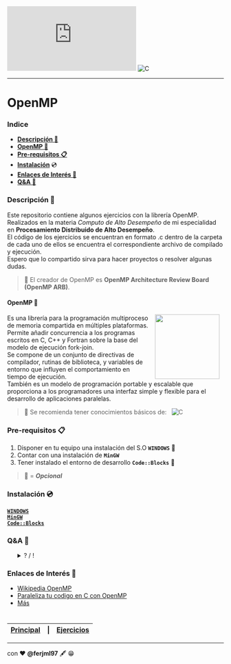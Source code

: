 
![Visitantes](https://img.shields.io/github/watchers/ferjml97/Juegos_Phaser.js?label=Visitantes&style=social)
![C](http://img.shields.io/badge/-C-A8B9CC?style=flat-square&logo=c&logoColor=ffffff)

---
  
# OpenMP

### Indice
  - **[Descripción 📑](#descripción-)**
  - **[OpenMP 📔](#openMP-)**
  - **[Pre-requisitos 📋](#pre-requisitos-)** 
  - **[Instalación](#instalación-)** 💿
  - **[Enlaces de Interés 👀](#enlaces-de-interés-)**
  - **[Q&A 💬](#qa-)**

### Descripción 📑
Este repositorio contiene algunos ejercicios con la librería OpenMP.  
Realizados en la materia *Computo de Alto Desempeño* de mi especialidad en **Procesamiento Distribuido de Alto Desempeño**.  
El código de los ejercicios se encuentran en formato .c dentro de la carpeta de cada uno de ellos se encuentra el correspondiente 
archivo de compilado y ejecución.  
Espero que lo compartido sirva para hacer proyectos o resolver algunas dudas.

> 📌 El creador de OpenMP es **OpenMP Architecture Review Board (OpenMP ARB)**.


#### OpenMP 📔
<img src="https://avatars.githubusercontent.com/u/8496952?s=280&v=4" align="right" height="150" width="150" hspace="10">

Es una librería para la programación multiproceso de memoria compartida en múltiples plataformas.  
Permite añadir concurrencia a los programas escritos en C, C++ y Fortran sobre la base del modelo de ejecución fork-join.  
Se compone de un conjunto de directivas de compilador, rutinas de biblioteca, y variables de entorno que influyen el comportamiento en tiempo de ejecución.  
También es un modelo de programación portable y escalable que proporciona a los programadores una interfaz simple y flexible para el desarrollo de aplicaciones paralelas.
 
> 🛑 Se recomienda tener conocimientos básicos de: &nbsp; 
> ![C](http://img.shields.io/badge/-C-A8B9CC?style=flat-square&logo=c&logoColor=ffffff)

### Pre-requisitos 📋
1. Disponer en tu equipo una instalación del S.O **`WINDOWS`**     🔘
2. Contar con una instalación de **`MinGW`**
3. Tener instalado el entorno de desarrollo **`Code::Blocks`**     🔘

> 🔘 = ***Opcional***

### Instalación 💿
  **[`WINDOWS`]()**  
  **[`MinGW`]()**  
  **[`Code::Blocks`]()**

### Q&A 💬
  <ul>
  <details>
  <summary> ? / ! </summary>
    1._ Se puede usar otro S.O? </br>  
      R= Sí, en este caso se hizo con Windows porque considero que la mayoría lo usa, y así se evita hacer un Dual Boot. </br><br>
    2._ Se pueden usar los ejercicios en otro S.O? </br>
      R= Sí, de preferencia usar solo los archivos con terminación .c y compilarlos nuevamente para su ejecución. </br><br>
    3._ Cómo hacer las instalaciones? </br>
    R= En el apartado <a href="https://github.com/ferjml97/OpenMp_Lib#instalaci%C3%B3n-">Instalación 💿</a> se encuentrán los manuales y videos de instalación.</br><br>
   
    😅 ... no sé que más poner.
  </ul>

### Enlaces de Interés 👀
- [Wikipedia OpenMP](https://es.wikipedia.org/wiki/OpenMP "Wikipedia OpenMP")
- [Paraleliza tu codigo en C con OpenMP](https://platzi.com/tutoriales/1469-algoritmos/2010-paraleliza-tu-codigo-en-c-con-openmp/ "Paraleliza tu codigo en C con OpenMP")
- [Más]()


#

[Principal](https://github.com/ferjml97/OpenMp_Lib "Volver al PRINCIPIO")|[\|]()|[Ejercicios](Ejercicios "Ir a los EJERCICIOS")|
|---|---|---|



---
con ❤ **@ferjml97** 🖋 😁
